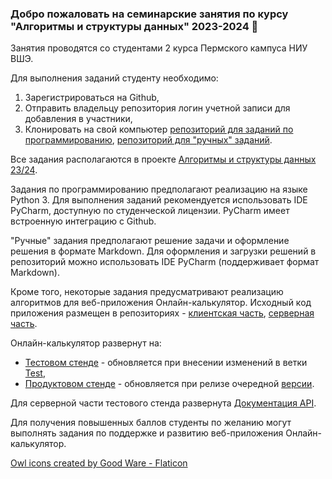 ### Добро пожаловать на семинарские занятия по курсу "Алгоритмы и структуры данных" 2023-2024 👋

Занятия проводятся со студентами 2 курса Пермского кампуса НИУ ВШЭ.

Для выполнения заданий студенту необходимо:
1. Зарегистрироваться на Github,
2. Отправить владельцу репозитория логин учетной записи для добавления в участники,
3. Клонировать на свой компьютер [репозиторий для заданий по программированию](https://github.com/HSE-algo-23-owl/programming_tasks), [репозиторий для "ручных" заданий](https://github.com/HSE-algo-23-owl/manual_tasks).

Все задания располагаются в проекте [Алгоритмы и структуры данных 23/24](https://github.com/orgs/HSE-algo-23-owl/projects/1).

Задания по программированию предполагают реализацию на языке Python 3. Для выполнения заданий рекомендуется использовать IDE PyCharm, доступную по студенческой лицензии. PyCharm имеет встроенную интеграцию с Github.

"Ручные" задания предполагают решение задачи и оформление решения в формате Markdown. Для оформления и загрузки решений в репозиторий можно использовать IDE PyCharm (поддерживает формат Markdown).

Кроме того, некоторые задания предусматривают реализацию алгоритмов для веб-приложения Онлайн-калькулятор. Исходный код приложения размещен в репозиториях - [клиентская часть](https://github.com/HSE-algo-23-owl/algoscalc-front), [серверная часть](https://github.com/HSE-algo-23-owl/algoscalc-back).

Онлайн-калькулятор развернут на:
- [Тестовом стенде](https://owl-test.ommat.ru/) - обновляется при внесении изменений в ветки [Test](https://github.com/HSE-algo-23-owl/algoscalc-back/tree/Test),
- [Продуктовом стенде](https://owl-prod.ommat.ru/) - обновляется при релизе очередной [версии](https://github.com/HSE-algo-23-owl/algoscalc-back/releases).

Для серверной части тестового стенда развернута [Документация API](https://owl-swagger.ommat.ru/docs).

Для получения повышенных баллов студенты по желанию могут выполнять задания по поддержке и развитию веб-приложения Онлайн-калькулятор.

<a href="https://www.flaticon.com/free-icons/owl" title="owl icons">Owl icons created by Good Ware - Flaticon</a>

